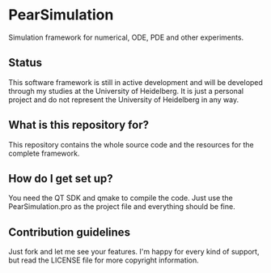 # PearSimulation
Simulation framework for numerical, ODE, PDE and other experiments.

## Status
This software framework is still in active development and will be developed through my studies at the University of Heidelberg.
It is just a personal project and do not represent the University of Heidelberg in any way.

## What is this repository for?
This repository contains the whole source code and the resources for the complete framework.

## How do I get set up?
You need the QT SDK and qmake to compile the code. Just use the PearSimulation.pro as the project file and everything should be fine.

## Contribution guidelines
Just fork and let me see your features. I'm happy for every kind of support, but read the LICENSE file for more copyright information.
